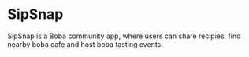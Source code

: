 # SipSnap
SipSnap is a Boba community app, where users can share recipies, find nearby boba cafe and host boba tasting events.
